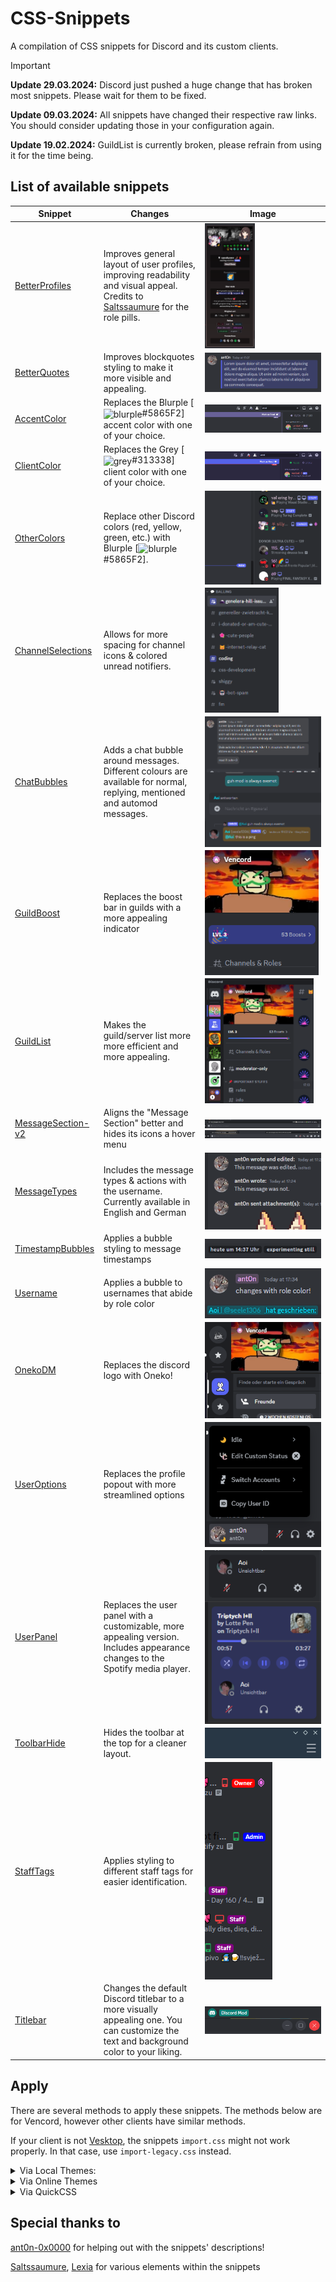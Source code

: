 # CSS-Snippets

A compilation of CSS snippets for Discord and its custom clients.

> [!IMPORTANT]
> **Update 29.03.2024:** Discord just pushed a huge change that has broken most snippets. Please wait for them to be fixed.
>
> **Update 09.03.2024:** All snippets have changed their respective raw links. You should consider updating those in your configuration again.
>
> **Update 19.02.2024:** GuildList is currently broken, please refrain from using it for the time being.

## List of available snippets

| Snippet    | Changes | Image |
| -------- | ------- | ------- |
| [BetterProfiles](Snippets/BetterProfiles/) | Improves general layout of user profiles, improving readability and visual appeal. Credits to [Saltssaumure](https://github.com/Saltssaumure) for the role pills. | <img valign='middle' alt='BetterProfiles' src='./docs/_media/BetterProfiles.png' height='200px'/> |
| [BetterQuotes](Snippets/BetterQuotes/) | Improves blockquotes styling to make it more visible and appealing. | <img valign='middle' alt='BetterQuotes' src='./docs/_media/BetterQuotes.png'/> |
| [AccentColor](Snippets/ChangeColor/AccentColor/) | Replaces the Blurple [<img valign='middle' alt='blurple' src='https://readme-swatches.vercel.app/5865F2?style=circle&size=10'/>#5865F2] accent color with one of your choice. | <img valign='middle' alt='AccentColor' src='./docs/_media/AccentColor.png'/> |
| [ClientColor](Snippets/ChangeColor/ClientColor/) | Replaces the Grey [<img valign='middle' alt='grey' src='https://readme-swatches.vercel.app/313338?style=circle&size=10'/>#313338] client color with one of your choice. | <img valign='middle' alt='ClientColor' src='./docs/_media/ClientColor.png'/> |
| [OtherColors](Snippets/ChangeColor/OtherColors/) | Replace other Discord colors (red, yellow, green, etc.) with Blurple [<img valign='middle' alt='blurple' src='https://readme-swatches.vercel.app/5865F2?style=circle&size=10'/>#5865F2].| <img valign='middle' alt='OtherColors' src='./docs/_media/OtherColors.png'/> |
| [ChannelSelections](Snippets/ChannelSelections/) | Allows for more spacing for channel icons & colored unread notifiers. | <img valign='middle' alt='ChannelSelections' src='./docs/_media/ChannelSelections.png' height='200px'/> |
| [ChatBubbles](Snippets/ChatBubbles/) | Adds a chat bubble around messages. Different colours are available for normal, replying, mentioned and automod messages. | <img valign='middle' alt='ChatBubbles' src='./docs/_media/ChatBubbles.png'/> |
| [GuildBoost](Snippets/GuildBoost/) | Replaces the boost bar in guilds with a more appealing indicator | <img valign='middle' alt='GuildBoost' src='./docs/_media/GuildBoost.png' height='200px'/> |
| [GuildList](Snippets/GuildList/) | Makes the guild/server list more more efficient and more appealing. |  <img valign='middle' alt='GuildList' src='./docs/_media/GuildList.png' height='200px'/> |
| [MessageSection-v2](Snippets/MessageSection/v2/) | Aligns the "Message Section" better and hides its icons a hover menu | <img valign='middle' alt='MessageSection-v2' src='./docs/_media/MessageSection-v2_01.png'/> <img valign='middle' alt='MessageSection-v2' src='./docs/_media/MessageSection-v2_02.png'/> |
| [MessageTypes](Snippets/MessageUltilities/MessageTypes/) | Includes the message types & actions with the username. Currently available in English and German | <img valign='middle' alt='MessageTypes' src='./docs/_media/MessageTypes.png'/> |
| [TimestampBubbles](Snippets/MessageUltilities/TimestampBubbles/) | Applies a bubble styling to message timestamps | <img valign='middle' alt='TimestampBubbles' src='./docs/_media/TimestampBubbles.png'/> |
| [Username](Snippets/MessageUltilities/Username/) | Applies a bubble to usernames that abide by role color | <img valign='middle' alt='Username' src='./docs/_media/Username.png'/> <img valign='middle' alt='Username' src='./docs/_media/Username_ext.png'/>|
| [OnekoDM](Snippets/OnekoDM/) | Replaces the discord logo with Oneko! | <img valign='middle' alt='OnekoDM' src='./docs/_media/OnekoDM.png'/> |
| [UserOptions](Snippets/UserOptions/) | Replaces the profile popout with more streamlined options | <img valign='middle' alt='UserOptions' src='./docs/_media/UserOptions.png' height='200px'/> |
| [UserPanel](Snippets/UserPanel/) | Replaces the user panel with a customizable, more appealing version. Includes appearance changes to the Spotify media player. | <img valign='middle' alt='UserPanel' src='./docs/_media/UserPanel.png'/> |
| [ToolbarHide](Snippets/ToolbarHide/) | Hides the toolbar at the top for a cleaner layout. | <img valign='middle' alt='ToolbarHide' src='./docs/_media/ToolbarHide.png'/> |
| [StaffTags](Snippets/StaffTags/) | Applies styling to different staff tags for easier identification. | <img valign='middle' alt='StaffTags' src='./docs/_media/StaffTags.png'/> |
| [Titlebar](Snippets/Titlebar/) | Changes the default Discord titlebar to a more visually appealing one. You can customize the text and background color to your liking. | <img valign='middle' alt='Titlebar_01' src='./docs/_media/Titlebar_01.png'/> <img valign='middle' alt='Titlebar_02' src='./docs/_media/Titlebar_02.png'/> |



## Apply

There are several methods to apply these snippets. The methods below are for Vencord, however other clients have similar methods.

If your client is not [Vesktop](https://github.com/Vencord/Vesktop), the snippets `import.css` might not work properly. In that case, use `import-legacy.css` instead.

<details>
  
<summary>Via Local Themes:</summary>

+ Click on the folders (and possibly subsequent folders) of the snippet you want until you see the file `import.css`
+ Download the file `import.css` from the folders
+ Open Settings > Vencord > Themes > Local Themes > Open Themes Folder
+ Paste the downloaded file into the **themes** folder

</details>

<details>
  
<summary>Via Online Themes</summary>

+ Click on the folders (and possibly subsequent folders) of the snippet you want until you see the file `import.css`
+ Click on that file, then click on the **Raw** button
+ A file will open on your browser, now copy the URL
+ Open Settings > Vencord > Themes > Online Themes
+ Paste the following link into **Theme Links**: `URL HERE`
+ Enter or mouse-click outside the Online Themes box to apply

</details>

<details>

<summary>Via QuickCSS</summary>

+ Click on the folders (and possibly subsequent folders) of the snippet you want until you see the file `import.css`
+ Click on that file, then click on the **Raw** button
+ A file will open on your browser, now copy the URL
+ Open Settings > Vencord > Vencord > Open QuickCSS File
+ Paste the following line as your **first line (ahead of any other custom CSS)**: `@import url(URL HERE);`

</details>

## Special thanks to

[ant0n-0x0000](https://github.com/ant0n-0x0000) for helping out with the snippets' descriptions!

[Saltssaumure](https://github.com/Saltssaumure), [Lexia](https://github.com/exterpolation) for various elements within the snippets


